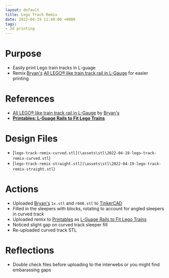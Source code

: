 ```yaml
---
layout: default
title: Lego Track Remix
date: 2022-04-19 11:49:00 +0800
tags:
- 3d printing
---
```


# Purpose
- Easily print Lego train tracks in L-guage
- Remix [Bryan's](https://www.printables.com/social/81523-bryan/about) [All LEGO® like train track rail in L-Gauge](https://www.printables.com/model/53885-all-legor-like-train-track-rail-in-l-gauge) for easier printing


# References
- [All LEGO® like train track rail in L-Gauge](https://www.printables.com/model/53885-all-legor-like-train-track-rail-in-l-gauge) by [Bryan's](https://www.printables.com/social/81523-bryan/about)
- [**Printables: L-Guage Rails to Fit Lego Trains**](https://www.printables.com/model/174293-l-guage-rails-to-fit-lego-trains)

# Design Files
- [`lego-track-remix-curved.stl](\assets\stl\2022-04-19-lego-track-remix-curved.stl`)
- [`lego-track-remix-straight.stl](\assets\stl\2022-04-19-lego-track-remix-straight.stl`)


# Actions
- Uploaded [Bryan's](https://www.printables.com/social/81523-bryan/about) `1x.stl` and `r040.stl` to [TinkerCAD](https://www.tinkercad.com/)
- Filled in the sleepers with blocks, rotating to account for angled sleepers in curved track
- Uploaded remix to [Printables](https://www.printables.com/) as [L-Guage Rails to Fit Lego Trains](https://www.printables.com/model/174293-l-guage-rails-to-fit-lego-trains)
- Noticed slight gap on curved track sleeper fill
- Re-uploaded curved track STL


# Reflections
- Double check files before uploading to the interwebs or you might find embarassing gaps